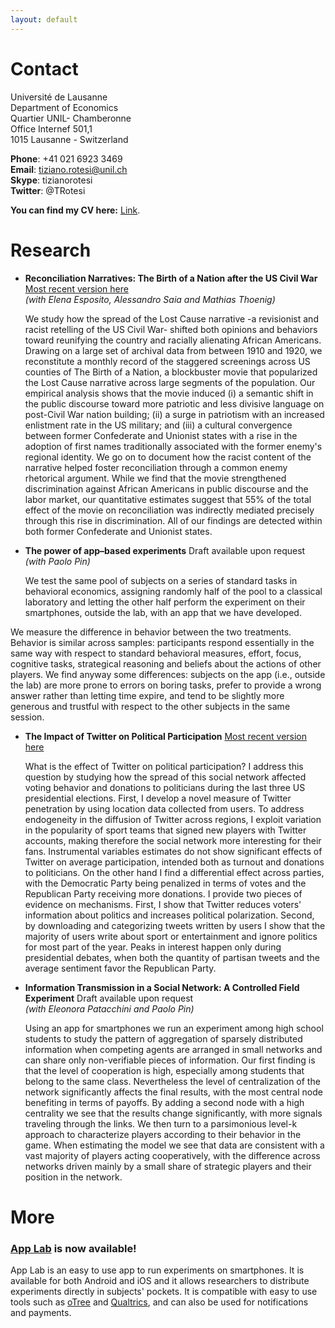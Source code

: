 ```yaml
---
layout: default
---
```


# Contact 

Université de Lausanne <br/>
Department of Economics <br/>
Quartier UNIL- Chamberonne <br/>
Office Internef 501,1 <br/>
1015 Lausanne - Switzerland <br/>

**Phone**: +41 021 6923 3469 <br/>
**Email**: tiziano.rotesi@unil.ch <br/>
**Skype**: tizianorotesi <br/>
**Twitter**: @TRotesi 

**You can find my CV here:** [Link](https://www.dropbox.com/s/du970024ba2rzbc/CV_TizianoRotesi.pdf?dl=0).

<!---
You can find my cv here: [Link](/assets/files/CV_TizianoRotesi.pdf).
-->


# Research

* **Reconciliation Narratives: The Birth of a Nation after the US Civil War** [Most recent version here](https://papers.ssrn.com/sol3/papers.cfm?abstract_id=3816811) <br/>*(with Elena Esposito, Alessandro Saia and Mathias Thoenig)*

  <p>We study how the spread of the Lost Cause narrative -a revisionist and racist retelling of the US Civil War- shifted both opinions and behaviors toward reunifying the country and racially alienating African Americans. Drawing on a large set of archival data from between 1910 and 1920, we reconstitute a monthly record of the staggered screenings across US counties of The Birth of a Nation, a blockbuster movie that popularized the Lost Cause narrative across large segments of the population. Our empirical analysis shows that the movie induced (i) a semantic shift in the public discourse toward more patriotic and less divisive language on post-Civil War nation building; (ii) a surge in patriotism with an increased enlistment rate in the US military; and (iii) a cultural convergence between former Confederate and Unionist states with a rise in the adoption of first names traditionally associated with the former enemy's regional identity. We go on to document how the racist content of the narrative helped foster reconciliation through a common enemy rhetorical argument. While we find that the movie strengthened discrimination against African Americans in public discourse and the labor market, our quantitative estimates suggest that 55% of the total effect of the movie on reconciliation was indirectly mediated precisely through this rise in discrimination. All of our findings are detected within both former Confederate and Unionist states.</p>



* **The power of app–based experiments** Draft available upon request <br/>*(with Paolo Pin)*

  <p> We test the same pool of subjects on a series of standard tasks in behavioral economics, assigning randomly half of the pool to a classical laboratory and letting the other half perform the experiment on their smartphones, outside the lab, with an app that we have developed.
We measure the difference in behavior between the two treatments.
Behavior is similar across samples: participants respond essentially in the same way with respect to standard behavioral measures, effort, focus, cognitive tasks, strategical reasoning and beliefs about the actions of other players.
We find anyway some differences: subjects on the app (i.e., outside the lab) are more prone to errors on boring tasks, prefer to provide a wrong answer rather than letting time expire, and tend to be slightly more generous and trustful with respect to the other subjects in the same session.
</p>


* **The Impact of Twitter on Political Participation** [Most recent version here](https://www.dropbox.com/s/gp22s3jnelmz34b/Rotesi_Twitter_Participation.pdf?dl=0)
  <p>What is the effect of Twitter on political participation? I address this question by studying how the spread of this social network affected voting behavior and donations to politicians during the last three US presidential elections. First, I develop a novel measure of Twitter penetration by using location data collected from users. To address endogeneity in the diffusion of Twitter across regions, I exploit variation in the popularity of sport teams that signed new players with Twitter accounts, making therefore the social network more interesting for their fans. Instrumental variables estimates do not show significant effects of Twitter on average participation, intended both as turnout and donations to politicians. On the other hand I find a differential effect across parties, with the Democratic Party being penalized in terms of votes and the Republican Party receiving more donations. I provide two pieces of evidence on mechanisms. First, I show that Twitter reduces voters' information about politics and increases political polarization. Second, by downloading and categorizing tweets written by users I show that the majority of users write about sport or entertainment and ignore politics for most part of the year. Peaks in interest happen only during presidential debates, when both the quantity of partisan tweets and the average sentiment favor the Republican Party.</p>

  
* **Information Transmission in a Social Network: A Controlled Field Experiment** Draft available upon request <br/>*(with Eleonora Patacchini and Paolo Pin)*

  <p>Using an app for smartphones we run an experiment among high school students to study the pattern of aggregation of sparsely distributed information when competing agents are arranged in small networks and can share only non-verifiable pieces of information. Our first finding is that the level of cooperation is high, especially among students that belong to the same class. Nevertheless the level of centralization of the network significantly affects the final results, with the most central node benefiting in terms of payoffs. By adding a second node with a high centrality we see that the results change significantly, with more signals traveling through the links. We then turn to a parsimonious level-k approach to characterize players according to their behavior in the game. When estimating the model we see that data are consistent with a vast majority of players acting cooperatively, with the difference across networks driven mainly by a small share of strategic players and their position in the network.</p>

# More

### [App Lab](https://applabresearch.com/) is now available!
App Lab is an easy to use app to run experiments on smartphones. It is available for both Android and iOS and it allows researchers to distribute experiments directly in subjects' pockets. It is compatible with easy to use tools such as [oTree](https://www.otree.org/) and [Qualtrics](https://www.qualtrics.com/), and can also be used for notifications and payments.

